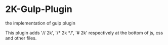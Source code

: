 # 2K-Gulp-Plugin
the implementation of gulp plugin


This plugin adds '// 2k', '/* 2k */', '# 2k' respectively at the bottom of js, css and other files.

